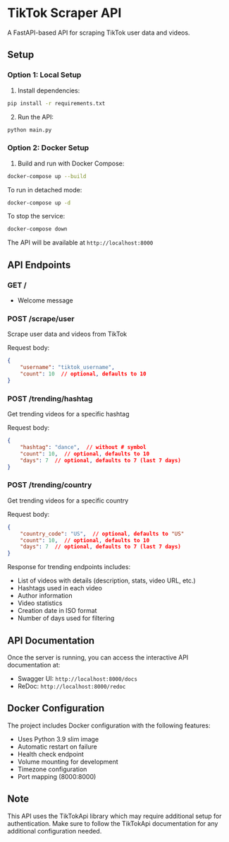 # TikTok Scraper API

A FastAPI-based API for scraping TikTok user data and videos.

## Setup

### Option 1: Local Setup

1. Install dependencies:
```bash
pip install -r requirements.txt
```

2. Run the API:
```bash
python main.py
```

### Option 2: Docker Setup

1. Build and run with Docker Compose:
```bash
docker-compose up --build
```

To run in detached mode:
```bash
docker-compose up -d
```

To stop the service:
```bash
docker-compose down
```

The API will be available at `http://localhost:8000`

## API Endpoints

### GET /
- Welcome message

### POST /scrape/user
Scrape user data and videos from TikTok

Request body:
```json
{
    "username": "tiktok_username",
    "count": 10  // optional, defaults to 10
}
```

### POST /trending/hashtag
Get trending videos for a specific hashtag

Request body:
```json
{
    "hashtag": "dance",  // without # symbol
    "count": 10,  // optional, defaults to 10
    "days": 7  // optional, defaults to 7 (last 7 days)
}
```

### POST /trending/country
Get trending videos for a specific country

Request body:
```json
{
    "country_code": "US",  // optional, defaults to "US"
    "count": 10,  // optional, defaults to 10
    "days": 7  // optional, defaults to 7 (last 7 days)
}
```

Response for trending endpoints includes:
- List of videos with details (description, stats, video URL, etc.)
- Hashtags used in each video
- Author information
- Video statistics
- Creation date in ISO format
- Number of days used for filtering

## API Documentation

Once the server is running, you can access the interactive API documentation at:
- Swagger UI: `http://localhost:8000/docs`
- ReDoc: `http://localhost:8000/redoc`

## Docker Configuration

The project includes Docker configuration with the following features:
- Uses Python 3.9 slim image
- Automatic restart on failure
- Health check endpoint
- Volume mounting for development
- Timezone configuration
- Port mapping (8000:8000)

## Note

This API uses the TikTokApi library which may require additional setup for authentication. Make sure to follow the TikTokApi documentation for any additional configuration needed. 